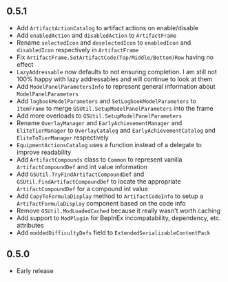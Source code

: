 ## 0.5.1
* Add `ArtifactActionCatalog` to artifact actions on enable/disable
* Add `enabledAction` and `disabledAction` to `ArtifactFrame`
* Rename `selectedIcon` and `deselectedIcon` to `enabledIcon` and `disabledIcon` respectively in `ArtifactFrame`
* Fix `ArtifactFrame.SetArtifactCode(Top/Middle/Bottom)Row` having no effect
* `LazyAddressable` now defaults to not ensuring completion. I am still not 100% happy with lazy addressables and will continue to look at them
* Add `ModelPanelParametersInfo` to represent general information about `ModelPanelParameters` 
* Add `logbookModelParameters` and `SetLogbookModelParameters` to `ItemFrame` to merge `GSUtil.SetupModelPanelParameters` into the frame
* Add more overloads to `GSUtil.SetupModelPanelParameters`
* Rename `OverlayManager` and `EarlyAchievementManager` and `EliteTierManager` to `OverlayCatalog` and `EarlyAchievementCatalog` and `EliteToTierManager` respectively
* `EquipmentActionsCatalog` uses a function instead of a delegate to improve readability
* Add `ArtifactCompounds` class to `Common` to represent vanilla `ArtifactCompoundDef` and int value information
* Add `GSUtil.TryFindArtifactCompoundDef` and `GSUtil.FindArtifactCompoundDef` to locate the appropriate `ArtifactCompoundDef` for a compound int value
* Add `CopyToFormulaDisplay` method to `ArtifactCodeInfo` to setup a `ArtifactFormulaDisplay` component based on the code info
* Remove `GSUtil.ModLoadedCached` because it really wasn't worth caching
* Add support to `ModPlugin` for BepInEx incompatability, dependency, etc. attributes
* Add `moddedDifficultyDefs` field to `ExtendedSerializableContentPack`

## 0.5.0
* Early release

